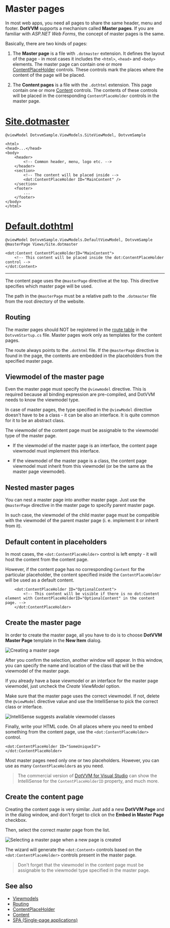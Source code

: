 # Master pages

In most web apps, you need all pages to share the same header, menu and footer. **DotVVM** supports a mechanism called **Master pages**. 
If you are familiar with _ASP.NET Web Forms_, the concept of master pages is the same.

Basically, there are two kinds of pages:

1. The **Master page** is a file with `.dotmaster` extension. It defines the layout of the page - in most cases it includes the `<html>`, `<head>` and `<body>` elements. The master page can contain one or more [ContentPlaceHolder](~/controls/builtin/ContentPlaceHolder) controls. These controls mark the places where the content of the page will be placed.     

2. The **Content pages** is a file with the `.dothtml` extension. This page contain one or more [Content](~/controls/builtin/Content) controls. The contents of these controls will be placed in the corresponding `ContentPlaceHolder` controls in the master page.

# [Site.dotmaster](#tab/masterpage)

```DOTHTML
@viewModel DotvvmSample.ViewModels.SiteViewModel, DotvvmSample

<html>
<head>...</head>
<body>
    <header>
        <!-- Common header, menu, logo etc. -->
    </header>
    <section>
        <!-- The content will be placed inside -->
        <dot:ContentPlaceHolder ID="MainContent" />
    </section>
    <footer>
        ...
    </footer>
</body>
</html>
```

# [Default.dothtml](#tab/contentpage)

```DOTHTML
@viewModel DotvvmSample.ViewModels.DefaultViewModel, DotvvmSample
@masterPage Views/Site.dotmaster

<dot:Content ContentPlaceHolderID="MainContent">
    <!-- This content will be placed inside the dot:ContentPlaceHolder control -->
</dot:Content>
```

***

The content page uses the `@masterPage` directive at the top. This directive specifies which master page will be used. 

The path in the `@masterPage` must be a relative path to the `.dotmaster` file from the root directory of the website.

## Routing

The master pages should NOT be registered in the [route table](~/pages/concepts/routing/overview) in the `DotvvmStartup.cs` file. Master pages work only as templates for the content pages. 

The route always points to the `.dothtml` file. If the `@masterPage` directive is found in the page, the contents are embedded in the placeholders from the specified master page.

## Viewmodel of the master page

Even the master page must specify the `@viewmodel` directive. This is required because all binding expression are pre-compiled, and DotVVM needs to know the viewmodel type.

In case of master pages, the type specified in the `@viewModel` directive doesn't have to be a class - it can be also an interface. It is quite common for it to be an abstract class.

The viewmodel of the content page must be assignable to the viewmodel type of the master page.

+ If the viewmodel of the master page is an interface, the content page viewmodel must implement this interface.

+ If the viewmodel of the master page is a class, the content page viewmodel must inherit from this viewmodel (or be the same as the master page viewmodel).

## Nested master pages

You can nest a master page into another master page. Just use the `@masterPage` directive in the master page to specify parent master page. 

In such case, the viewmodel of the child master page must be compatible with the viewmodel of the parent master page (i. e. implement it or inherit from it).

## Default content in placeholders

In most cases, the `<dot:ContentPlaceHolder>` control is left empty - it will host the content from the content page. 

However, if the content page has no corresponding `Content` for the particular placeholder, the content specified inside the `ContentPlaceHolder` will be used as a default content.

```DOTHTML
    <dot:ContentPlaceHolder ID="OptionalContent">
        <!-- This content will be visible if there is no dot:Content element with ContentPlaceHolderID="OptionalContent" in the content page. -->
    </dot:ContentPlaceHolder>
```

## Create the master page

In order to create the master page, all you have to do is to choose **DotVVM Master Page** template in the **New Item** dialog.

![Creating a master page](master-pages-img2.png)

After you confirm the selection, another window will appear. In this window, you can specify the name and location of the class that will be 
the viewmodel of the master page. 

If you already have a base viewmodel or an interface for the master page viewmodel, just uncheck the _Create ViewModel_ option.

Make sure that the master page uses the correct viewmodel. If not, delete the `@viewModel` directive value and use the IntelliSense to pick the correct class or interface.

![IntelliSense suggests available viewmodel classes](master-pages-img3.png)

Finally, write your HTML code. On all places where you need to embed something from the content page, use the `<dot:ContentPlaceHolder>` control.

```DOTHTML
<dot:ContentPlaceHolder ID="SomeUniqueId">
</dot:ContentPlaceHolder>
```

Most master pages need only one or two placeholders. However, you can use as many `ContentPlaceHolder`s as you need.

> The commercial version of [DotVVM for Visual Studio](https://www.dotvvm.com/products/visual-studio-extensions) can show the IntelliSense for the `ContentPlaceHolderID` 
property, and much more. 

## Create the content page

Creating the content page is very similar. Just add a new **DotVVM Page** and in the dialog window, and don't forget to click on the **Embed in Master Page** checkbox.

Then, select the correct master page from the list.

![Selecting a master page when a new page is created](master-pages-img4.png)

The wizard will generate the `<dot:Content>` controls based on the `<dot:ContentPlaceHolder>` controls present in the master page.

> Don't forget that the viewmodel in the content page must be assignable to the viewmodel type specified in the master page.

## See also

* [Viewmodels](~/pages/concepts/viewmodels/overview)
* [Routing](~/pages/concepts/routing/overview)
* [ContentPlaceHolder](~/controls/builtin/ContentPlaceHolder)
* [Content](~/controls/builtin/Content)
* [SPA (Single-page applications)](~/pages/concepts/layout/single-page-applications-spa)
